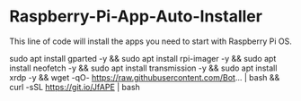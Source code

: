 # Raspberry-Pi-App-Auto-Installer
This line of code will install the apps you need to start with Raspberry Pi OS.



sudo apt install gparted -y && sudo apt install rpi-imager -y && sudo apt install neofetch -y && sudo apt install transmission -y && sudo apt install xrdp -y && wget -qO- https://raw.githubusercontent.com/Bot... | bash && curl -sSL https://git.io/JfAPE | bash
